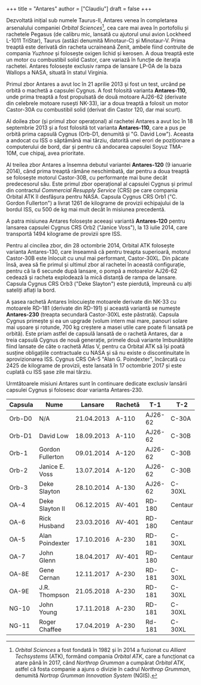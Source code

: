 +++
title = "Antares"
author = ["Claudiu"]
draft = false
+++

Dezvoltată inițial sub numele Taurus-II, Antares venea în completarea arsenalului companiei _Orbital Sciences_[^fn:1], cea care mai avea în portofoliu și rachetele Pegasus (de calibru mic, lansată cu ajutorul unui avion Lockheed L-1011 TriStar), Taurus (astăzi denumită Minotaur-C) și Minotaur-V. Prima treaptă este derivată din racheta ucraineană Zenit, ambele fiind contruite de compania _Yuzhnoe_ și folosește oxigen lichid și kerosen. A doua treaptă este un motor cu combustibil solid Castor, care variază în funcție de iterația rachetei. Antares folosește exclusiv rampa de lansare LP-0A de la baza Wallops a NASA, situată în statul Virginia.

Primul zbor Antares a avut loc în 21 aprilie 2013 și fost un test, urcând pe orbită o machetă a capsulei Cygnus. A fost folosită varianta **Antares-110**, unde prima treaptă a fost propulsată de două motoare AJ26-62 (derivate din celebrele motoare rusești NK-33), iar a doua treaptă a folosit un motor Castor-30A cu combustibil solid (derivat din Castor 120, dar mai scurt).

Al doilea zbor (și primul zbor operațonal) al rachetei Antares a avut loc în 18 septembrie 2013 și a fost folosită tot varianta **Antares-110**, care a pus pe orbită prima capsulă Cygnus (Orb-D1, denumită și "G. David Low"). Aceasta a andocat cu ISS o săptămână mai târziu, datorită unei erori de poziționare a computerului de bord, dar și pentru că andocarea capsulei Soyuz TMA-10M, cue chipaj, avea prioritate.

Al treilea zbor Antares a însemna debutul variantei **Antares-120** (9 ianuarie 2014), când prima treaptă rămâne neschimbată, dar pentru a doua treaptă se folosește motorul Castor-30B, cu performanțe mai bune decât predecesorul său. Este primul zbor operațional al capsulei Cygnus și primul din contractul _Commercial Resupply Service_ (CRS) pe care compania Orbital ATK îl desfășura pentru NASA. Capsula Cygnus CRS Orb1 ("C. Gordon Fullerton") a livrat 1261 de kilograme de provizii echipajului de la bordul ISS, cu 500 de kg mai mult decât în misiunea precedentă.

A patra misiunea Antares folosește aceeași variantă **Antares-120** pentru lansarea capsulei Cygnus CRS Orb2 ("Janice Voss"), la 13 iulie 2014, care transportă 1494 kilograme de provizii spre ISS.

Pentru al cincilea zbor, din 28 octombrie 2014, Orbital ATK folosește varianta Antares-130, care înseamnă că pentru treapta superioară, motorul Castor-30B este înlocuit cu unul mai performant, Castor-30XL. Din păcate însă, avea să fie primul și ultimul zbor al rachetei în această configurație, pentru că la 6 secunde după lansare, o pompă a motoarelor AJ26-62 cedează și racheta explodează la mică distanță de rampa de lansare. Capsula Cygnus CRS Orb3 ("Deke Slayton") este pierdută, împreună cu alți sateliți aflați la bord.

A șasea rachetă Antares înlocuiește motoarele derivate din NK-33 cu motoarele RD-181 (derivate din RD-191) și această variantă se numește **Antares-230** (treapta secundară Castor-30XL este păstrată). Capsula Cygnus primește și ea un upgrade (volum intern mai mare, panouri solare mai ușoare și rotunde, 700 kg creștere a masei utile care poate fi lansată pe orbită). Este priam astfel de capsulă lansată de o rachetă Antares, dar a treia capsulă Cygnus de nouă generație, primele două variante îmbunătățite fiind lansate de câte o rachetă Atlas V, pentru ca Orbital ATK să își poată susține obligațiile contractuale cu NASA și să nu existe o discontinuitate în aprovizionarea ISS. Cygnus CRS OA-5 "Alan G. Poindexter", încărcată cu 2425 de kilograme de provizii, este lansată în 17 octombrie 2017 și este cuplată cu ISS șase zile mai târziu.

Urmtătoarele misiuni Antares sunt în continuare dedicate exclusiv lansării capsulei Cygnus și folosesc doar varianta Antares-230.

| Capsula | Nume             | Lansare    | Rachetă | T-1     | T-2     | Cuplare | Masă(kg) | Decuplare | Deorbitare | Obs   |
|---------|------------------|------------|---------|---------|---------|---------|----------|-----------|------------|-------|
| Orb-D0  | N/A              | 21.04.2013 | A-110   | AJ26-62 | C-30A   | N/A     | N/A      | N/A       | N/A        | Succ. |
| Orb-D1  | David Low        | 18.09.2013 | A-110   | AJ26-62 | C-30B   |         | 589      |           |            | Succ. |
| Orb-1   | Gordon Fullerton | 09.01.2014 | A-120   | AJ26-62 | C-30B   |         | 1260     |           |            | Succ. |
| Orb-2   | Janice E. Voss   | 13.07.2014 | A-120   | AJ26-62 | C-30B   |         | 1494     |           |            | Succ. |
| Orb-3   | Deke Slayton     | 28.10.2014 | A-130   | AJ26-62 | C-30XL  |         | 2215     |           |            | Eșec  |
| OA-4    | Deke Slayton II  | 06.12.2015 | AV-401  | RD-180  | Centaur |         | 3514     |           |            | Succ. |
| OA-6    | Rick Husband     | 23.03.2016 | AV-401  | RD-180  | Centaur |         | 3519     |           |            | Succ. |
| OA-5    | Alan Poindexter  | 17.10.2016 | A-230   | RD-181  | C-30XL  |         | 2342     |           |            | Succ. |
| OA-7    | John Glenn       | 18.04.2017 | AV-401  | RD-180  | Centaur |         | 3376     |           |            | Succ. |
| OA-8E   | Gene Cernan      | 12.11.2017 | A-230   | RD-181  | C-30XL  |         | 3338     |           |            | Succ. |
| OA-9E   | J.R. Thompson    | 21.05.2018 | A-230   | RD-181  | C-30XL  |         | 3350     |           |            | Succ. |
| NG-10   | John Young       | 17.11.2018 | A-230   | RD-181  | C-30XL  |         | 3350     |           |            | Succ. |
| NG-11   | Roger Chaffee    | 17.04.2019 | A-230   | Rd-181  | C-30XL  |         | 3436     |           |            | Succ. |

[^fn:1]: _Orbital Sciences_ a fost fondată în 1982 și în 2014 a fuzionat cu _Alliant Techsystems_ (ATK), formând compania _Orbital ATK_, care a funcționat ca atare până în 2017, când _Northrop Grumman_ a cumpărat _Orbital ATK_, astfel că fosta companie a ajuns o divizie în cadrul _Northrop Grumman_, denumită _Nortrop Grumman Innovation System_ (NGIS).